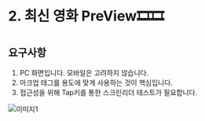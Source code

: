 # 2. 최신 영화 PreView🎞️🎞️

## 요구사항

1. PC 화면입니다. 모바일은 고려하지 않습니다.
2. 마크업 태그를 용도에 맞게 사용하는 것이 핵심입니다.
3. 접근성을 위해 Tap키를 통한 스크린리더 테스트가 필요합니다.

![이미지1](<https://paullabworkspace.notion.site/image/https%3A%2F%2Fs3-us-west-2.amazonaws.com%2Fsecure.notion-static.com%2Ff7286e74-983b-46e2-b82d-bddae0b59fb5%2F__1_(1).png?table=block&id=6bcf2b47-1f5b-4513-afc5-4fcbea80e98c&spaceId=579fe283-28aa-489d-ae65-d683304becfc&width=1440&userId=&cache=v2>)
